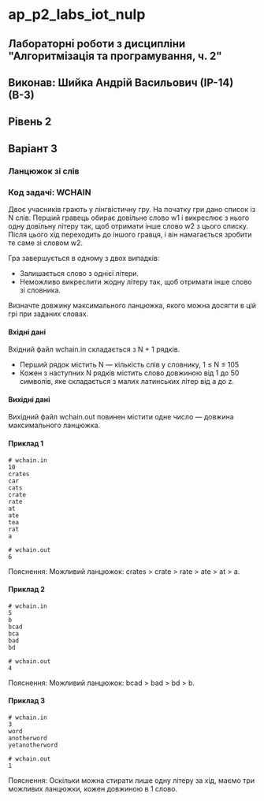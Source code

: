 # ap_p2_labs_iot_nulp

## Лабораторні роботи з дисципліни "Алгоритмізація та програмування, ч. 2"

## Виконав: Шийка Андрій Васильович (ІР-14) (В-3)

## Рівень 2
## Варіант 3
### Ланцюжок зi слiв
### Код задачi: WCHAIN
Двоє учасникiв грають у лiнгвiстичну гру. На початку гри дано список iз N слiв.
Перший гравець обирає довiльне слово w1 i викреслює з нього одну довiльну лiтеру так, щоб отримати iнше слово w2 з цього списку. Пiсля цього хiд переходить до iншого гравця, i вiн намагається зробити те саме зi словом w2.

Гра завершується в одному з двох випадкiв:
- Залишається слово з однiєї лiтери.
- Неможливо викреслити жодну лiтеру так, щоб отримати iнше слово зi словника.

Визначте довжину максимального ланцюжка, якого можна досягти в цiй грi при заданих словах.

#### Вхiднi данi
Вхiдний файл wchain.in складається з N + 1 рядкiв.
- Перший рядок мiстить N — кiлькiсть слiв у словнику, 1 ≤ N ≤ 105
- Кожен з наступних N рядкiв мiстить слово довжиною вiд 1 до 50 символiв, яке складається з малих латинських лiтер вiд a до z.

#### Вихiднi данi
Вихiдний файл wchain.out повинен мiстити одне число — довжина максимального ланцюжка.

#### Приклад 1
```
# wchain.in
10
crates
car
cats
crate
rate
at
ate
tea
rat
a
```

```
# wchain.out
6
```
Пояснення: Можливий ланцюжок: crates > crate > rate > ate > at > a.

#### Приклад 2
```
# wchain.in
5
b
bcad
bca
bad
bd
```

```
# wchain.out
4
```
Пояснення: Можливий ланцюжок: bcad > bad > bd > b.

#### Приклад 3
```
# wchain.in
3
word
anotherword
yetanotherword
```

```
# wchain.out
1
```
Пояснення: Оскiльки можна стирати лише одну лiтеру за хiд, маємо три можливих ланцюжки, кожен довжиною в 1 слово.
